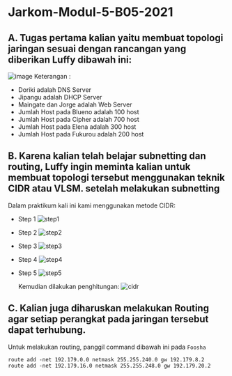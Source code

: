 # Jarkom-Modul-5-B05-2021

## A. Tugas pertama kalian yaitu membuat topologi jaringan sesuai dengan rancangan yang diberikan Luffy dibawah ini:
![image](https://user-images.githubusercontent.com/71221969/145136562-46eca95e-7ad1-46a8-bc10-2b7db55299d2.png)
Keterangan : 	
- Doriki adalah DNS Server
- Jipangu adalah DHCP Server
- Maingate dan Jorge adalah Web Server
- Jumlah Host pada Blueno adalah 100 host
- Jumlah Host pada Cipher adalah 700 host
- Jumlah Host pada Elena adalah 300 host
- Jumlah Host pada Fukurou adalah 200 host

## B. Karena kalian telah belajar subnetting dan routing, Luffy ingin meminta kalian untuk membuat topologi tersebut menggunakan teknik CIDR atau VLSM. setelah melakukan subnetting
Dalam praktikum kali ini kami menggunakan metode CIDR:
- Step 1
![step1](https://user-images.githubusercontent.com/71221969/145153564-7be7c842-f136-4a1c-9a31-75e22bf07a8d.png)
- Step 2
![step2](https://user-images.githubusercontent.com/71221969/145153577-bb4cbbb7-16f6-427a-8112-46f78dfdbe98.png)
- Step 3
![step3](https://user-images.githubusercontent.com/71221969/145153586-8e050d1d-91a8-49b6-ac23-d5cca81ea5ec.png)
- Step 4
![step4](https://user-images.githubusercontent.com/71221969/145153600-7211bf6b-cf95-40b2-81de-99359cb3fa40.png)
- Step 5
![step5](https://user-images.githubusercontent.com/71221969/145153620-c4f25f97-1540-4860-b33f-d36d03022981.png)

  Kemudian dilakukan penghitungan:
  ![cidr](https://user-images.githubusercontent.com/71221969/145153657-554abe46-a24c-4ec7-9d1b-e8bf466e0bd8.png)

## C. Kalian juga diharuskan melakukan Routing agar setiap perangkat pada jaringan tersebut dapat terhubung.
Untuk melakukan routing, panggil command dibawah ini pada `Foosha` 
```
route add -net 192.179.0.0 netmask 255.255.240.0 gw 192.179.8.2
route add -net 192.179.16.0 netmask 255.255.248.0 gw 192.179.20.2
```
